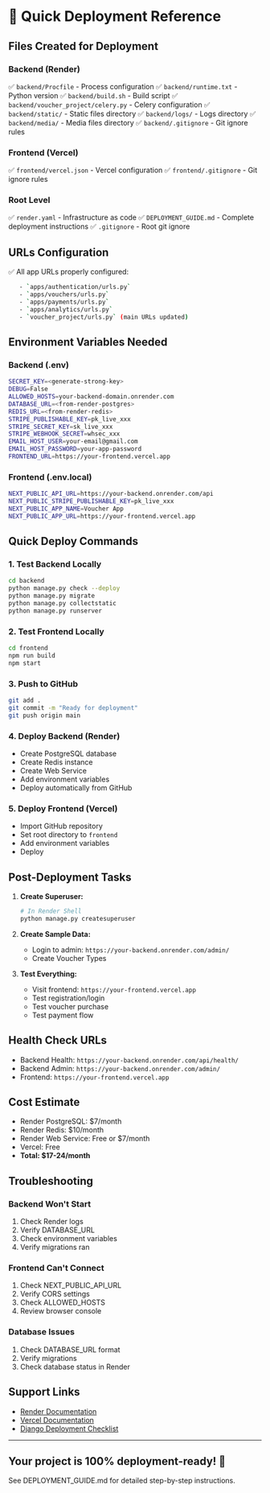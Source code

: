 # 🚀 Quick Deployment Reference

## Files Created for Deployment

### Backend (Render)

✅ `backend/Procfile` - Process configuration
✅ `backend/runtime.txt` - Python version
✅ `backend/build.sh` - Build script
✅ `backend/voucher_project/celery.py` - Celery configuration
✅ `backend/static/` - Static files directory
✅ `backend/logs/` - Logs directory
✅ `backend/media/` - Media files directory
✅ `backend/.gitignore` - Git ignore rules

### Frontend (Vercel)

✅ `frontend/vercel.json` - Vercel configuration
✅ `frontend/.gitignore` - Git ignore rules

### Root Level

✅ `render.yaml` - Infrastructure as code
✅ `DEPLOYMENT_GUIDE.md` - Complete deployment instructions
✅ `.gitignore` - Root git ignore

## URLs Configuration

✅ All app URLs properly configured:

```bash
   - `apps/authentication/urls.py`
   - `apps/vouchers/urls.py`
   - `apps/payments/urls.py`
   - `apps/analytics/urls.py`
   - `voucher_project/urls.py` (main URLs updated)
   ```

## Environment Variables Needed

### Backend (.env)

```bash
SECRET_KEY=<generate-strong-key>
DEBUG=False
ALLOWED_HOSTS=your-backend-domain.onrender.com
DATABASE_URL=<from-render-postgres>
REDIS_URL=<from-render-redis>
STRIPE_PUBLISHABLE_KEY=pk_live_xxx
STRIPE_SECRET_KEY=sk_live_xxx
STRIPE_WEBHOOK_SECRET=whsec_xxx
EMAIL_HOST_USER=your-email@gmail.com
EMAIL_HOST_PASSWORD=your-app-password
FRONTEND_URL=https://your-frontend.vercel.app
```

### Frontend (.env.local)

```bash
NEXT_PUBLIC_API_URL=https://your-backend.onrender.com/api
NEXT_PUBLIC_STRIPE_PUBLISHABLE_KEY=pk_live_xxx
NEXT_PUBLIC_APP_NAME=Voucher App
NEXT_PUBLIC_APP_URL=https://your-frontend.vercel.app
```

## Quick Deploy Commands

### 1. Test Backend Locally

```bash
cd backend
python manage.py check --deploy
python manage.py migrate
python manage.py collectstatic
python manage.py runserver
```

### 2. Test Frontend Locally

```bash
cd frontend
npm run build
npm start
```

### 3. Push to GitHub

```bash
git add .
git commit -m "Ready for deployment"
git push origin main
```

### 4. Deploy Backend (Render)

- Create PostgreSQL database
- Create Redis instance
- Create Web Service
- Add environment variables
- Deploy automatically from GitHub

### 5. Deploy Frontend (Vercel)

- Import GitHub repository
- Set root directory to `frontend`
- Add environment variables
- Deploy

## Post-Deployment Tasks

1. **Create Superuser:**

   ```bash
   # In Render Shell
   python manage.py createsuperuser
   ```

2. **Create Sample Data:**
   - Login to admin: `https://your-backend.onrender.com/admin/`
   - Create Voucher Types

3. **Test Everything:**
   - Visit frontend: `https://your-frontend.vercel.app`
   - Test registration/login
   - Test voucher purchase
   - Test payment flow

## Health Check URLs

- Backend Health: `https://your-backend.onrender.com/api/health/`
- Backend Admin: `https://your-backend.onrender.com/admin/`
- Frontend: `https://your-frontend.vercel.app`

## Cost Estimate

- Render PostgreSQL: $7/month
- Render Redis: $10/month
- Render Web Service: Free or $7/month
- Vercel: Free
- **Total: $17-24/month**

## Troubleshooting

### Backend Won't Start

1. Check Render logs
2. Verify DATABASE_URL
3. Check environment variables
4. Verify migrations ran

### Frontend Can't Connect

1. Check NEXT_PUBLIC_API_URL
2. Verify CORS settings
3. Check ALLOWED_HOSTS
4. Review browser console

### Database Issues

1. Check DATABASE_URL format
2. Verify migrations
3. Check database status in Render

## Support Links

- [Render Documentation](https://render.com/docs)
- [Vercel Documentation](https://vercel.com/docs)
- [Django Deployment Checklist](https://docs.djangoproject.com/en/4.2/howto/deployment/checklist/)

---

## Your project is 100% deployment-ready! 🎉

See DEPLOYMENT_GUIDE.md for detailed step-by-step instructions.
